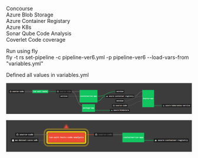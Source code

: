 Concourse                  
Azure Blob Storage            
Azure Container Registary              
Azure K8s                     
Sonar Qube Code Analysis                    
Coverlet Code coverage                 

Run using fly      
fly -t rs set-pipeline -c pipeline-ver6.yml -p pipeline-ver6 --load-vars-from "variables.yml"

Defined all values in variables.yml

![alt text](https://github.com/mkader/ConcourseAzureBlobContainerK8s/blob/master/images/pipeline.png)              

![alt text](https://github.com/mkader/ConcourseAzureBlobContainerK8s/blob/master/images/pipeline-code-analysis.PNG)



